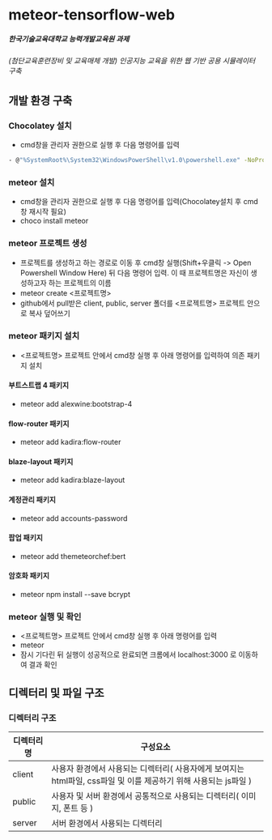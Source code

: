 # meteor-tensorflow-web
##### 한국기술교육대학교 능력개발교육원 과제
###### (첨단교육훈련장비 및 교육매체 개발) 인공지능 교육을 위한 웹 기반 공용 시뮬레이터 구축


## 개발 환경 구축
### Chocolatey 설치
- cmd창을 관리자 권한으로 실행 후 다음 명령어를 입력
```sh
- @"%SystemRoot%\System32\WindowsPowerShell\v1.0\powershell.exe" -NoProfile -InputFormat None -ExecutionPolicy Bypass -Command "iex ((New-Object System.Net.WebClient).DownloadString('https://chocolatey.org/install.ps1'))" && SET "PATH=%PATH%;%ALLUSERSPROFILE%\chocolatey\bin"
```

### meteor 설치
- cmd창을 관리자 권한으로 실행 후 다음 명령어를 입력(Chocolatey설치 후 cmd창 재시작 필요)
- choco install meteor

### meteor 프로젝트 생성
- 프로젝트를 생성하고 하는 경로로 이동 후 cmd창 실행(Shift+우클릭 -> Open Powershell Window Here) 뒤 다음 명령어 입력. 이 때 프로젝트명은 자신이 생성하고자 하는 프로젝트의 이름
- meteor create <프로젝트명>
- github에서 pull받은 client, public, server 폴더를 <프로젝트명> 프로젝트 안으로 복사 덮어쓰기


### meteor 패키지 설치
- <프로젝트명> 프로젝트 안에서 cmd창 실행 후 아래 명령어를 입력하여 의존 패키지 설치
#### 부트스트랩 4 패키지
- meteor add alexwine:bootstrap-4
#### flow-router 패키지
- meteor add kadira:flow-router
#### blaze-layout 패키지
- meteor add kadira:blaze-layout
#### 계정관리 패키지
- meteor add accounts-password
#### 팝업 패키지
- meteor add themeteorchef:bert
#### 암호화 패키지
- meteor npm install --save bcrypt

### meteor 실행 및 확인
- <프로젝트명> 프로젝트 안에서 cmd창 실행 후 아래 명령어를 입력
- meteor
- 잠시 기다린 뒤 실행이 성공적으로 완료되면 크롬에서 localhost:3000 로 이동하여 결과 확인

## 디렉터리 및 파일 구조
### 디렉터리 구조
| 디렉터리명 | 구성요소 |
| ------ | ------ |
| client | 사용자 환경에서 사용되는 디렉터리( 사용자에게 보여지는 html파일, css파일 및 이를 제공하기 위해 사용되는 js파일 ) |
| public | 사용자 및 서버 환경에서 공통적으로 사용되는 디렉터리( 이미지, 폰트 등 ) |
| server | 서버 환경에서 사용되는 디렉터리 |
